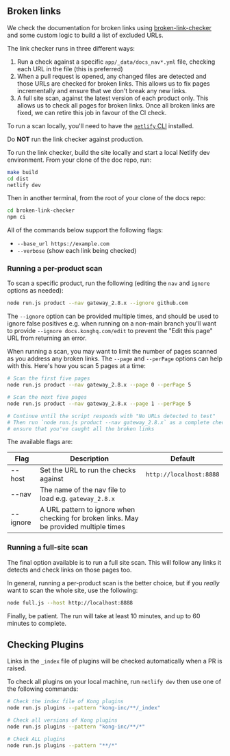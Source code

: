 ## Broken links

We check the documentation for broken links using [broken-link-checker](https://github.com/stevenvachon/broken-link-checker) and some custom logic to build a list of excluded URLs.

The link checker runs in three different ways:

1. Run a check against a specific `app/_data/docs_nav*.yml` file, checking each URL in the file (this is preferred)
1. When a pull request is opened, any changed files are detected and those URLs are checked for broken links. This allows us to fix pages incrementally and ensure that we don't break any new links.
1. A full site scan, against the latest version of each product only. This allows us to check all pages for broken links. Once all broken links are fixed, we can retire this job in favour of the CI check.

To run a scan locally, you'll need to have the [`netlify` CLI](https://docs.netlify.com/cli/get-started/) installed.

Do **NOT** run the link checker against production.

To run the link checker, build the site locally and start a local Netlify dev environment. From your clone of the doc repo, run:

```bash
make build
cd dist
netlify dev
```

Then in another terminal, from the root of your clone of the docs repo:

```bash
cd broken-link-checker
npm ci
```

All of the commands below support the following flags:

* `--base_url https://example.com`
* `--verbose` (show each link being checked)

### Running a per-product scan

To scan a specific product, run the following (editing the `nav` and `ignore` options as needed):

```bash
node run.js product --nav gateway_2.8.x --ignore github.com
```

The `--ignore` option can be provided multiple times, and should be used to ignore false positives e.g. when running on a non-main branch you'll want to provide `--ignore docs.konghq.com/edit` to prevent the "Edit this page" URL from returning an error.

When running a scan, you may want to limit the number of pages scanned as you address any broken links. The `--page` and `--perPage` options can help with this. Here's how you scan 5 pages at a time:

```bash
# Scan the first five pages
node run.js product --nav gateway_2.8.x --page 0 --perPage 5

# Scan the next five pages
node run.js product --nav gateway_2.8.x --page 1 --perPage 5

# Continue until the script responds with "No URLs detected to test"
# Then run `node run.js product --nav gateway_2.8.x` as a complete check to
# ensure that you've caught all the broken links
```

The available flags are:

| Flag      | Description                                                                            | Default                                     |
| --------- | -------------------------------------------------------------------------------------- | ------------------------------------------- |
| --host    | Set the URL to run the checks against                                                  | `http://localhost:8888`                     |
| --nav     | The name of the nav file to load e.g. `gateway_2.8.x`                                  |                                             |
| --ignore  | A URL pattern to ignore when checking for broken links. May be provided multiple times |                                             |

### Running a full-site scan

The final option available is to run a full site scan. This will follow any links it detects and check links on those pages too.

In general, running a per-product scan is the better choice, but if you _really_ want to scan the whole site, use the following:

```bash
node full.js --host http://localhost:8888
```

Finally, be patient. The run will take at least 10 minutes, and up to 60 minutes to complete.

## Checking Plugins

Links in the `_index` file of plugins will be checked automatically when a PR is raised.

To check all plugins on your local machine, run `netlify dev` then use one of the following commands:

```bash
# Check the index file of Kong plugins
node run.js plugins --pattern "kong-inc/**/_index"

# Check all versions of Kong plugins
node run.js plugins --pattern "kong-inc/**/*"

# Check ALL plugins
node run.js plugins --pattern "**/*"
```
